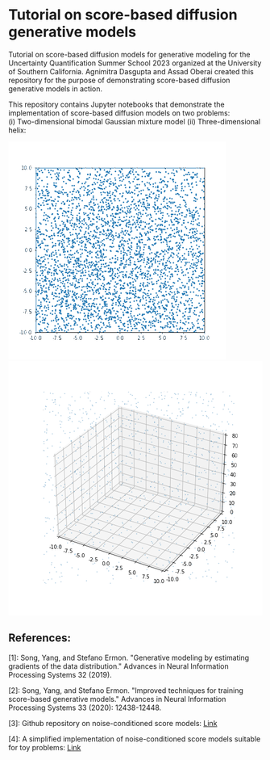 # Tutorial on score-based diffusion generative models
Tutorial on score-based diffusion models for generative modeling for the Uncertainty Quantification Summer School 2023 organized at the University of Southern California. Agnimitra Dasgupta and Assad Oberai created this repository for the purpose of demonstrating score-based diffusion generative models in action. 

This repository contains Jupyter notebooks that demonstrate the implementation of score-based diffusion models on two problems:\
(i) Two-dimensional bimodal Gaussian mixture model (ii) Three-dimensional helix: 


![GIF1](https://github.com/adasgupta94/USC_UQ_SummerSchool2023/blob/main/toy2d.gif)
![GIF2](https://github.com/adasgupta94/USC_UQ_SummerSchool2023/blob/main/toy3d.gif)


## References:

[1]: Song, Yang, and Stefano Ermon. "Generative modeling by estimating gradients of the data distribution." Advances in Neural Information Processing Systems 32 (2019).

[2]: Song, Yang, and Stefano Ermon. "Improved techniques for training score-based generative models." Advances in Neural Information Processing Systems 33 (2020): 12438-12448.

[3]:	Github repository on noise-conditioned score models: [Link](https://github.com/ermongroup/ncsnv2/tree/master)

[4]: A simplified implementation of noise-conditioned score models suitable for toy problems: [Link](https://github.com/JeongJiHeon/ScoreDiffusionModel/blob/main/NCSN/NCSN_example.ipynb)



